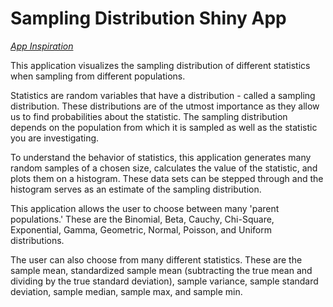 # Sampling Distribution Shiny App

*[App Inspiration](https://shiny.stat.ncsu.edu/jbpost2/SamplingDistribution/)*

This application visualizes the sampling distribution of different statistics when sampling 
from different populations.

Statistics are random variables that have a distribution - called a sampling distribution. 
These distributions are of the utmost importance as they allow us to find probabilities about 
the statistic. The sampling distribution depends on the population from which it is sampled 
as well as the statistic you are investigating.

To understand the behavior of statistics, this application generates many random samples of a
chosen size, calculates the value of the statistic, and plots them on a histogram. These data 
sets can be stepped through and the histogram serves as an estimate of the sampling distribution.

This application allows the user to choose between many 'parent populations.' These are the
Binomial, Beta, Cauchy, Chi-Square, Exponential, Gamma, Geometric, Normal, Poisson, and Uniform
distributions.

The user can also choose from many different statistics. These are the sample mean, standardized
sample mean (subtracting the true mean and dividing by the true standard deviation), sample
variance, sample standard deviation, sample median, sample max, and sample min.


